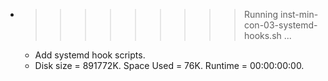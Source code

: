 * >>>>>>>>> Running inst-min-con-03-systemd-hooks.sh ...
  * Add systemd hook scripts.
  * Disk size = 891772K. Space Used = 76K. Runtime = 00:00:00:00.
